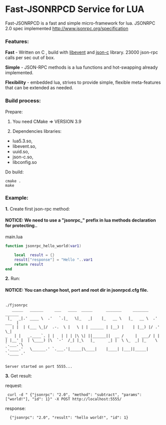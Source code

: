 Fast-JSONRPCD Service for LUA
=====================================

Fast-JSONRPCD is a fast and simple micro-framework for lua.
JSONRPC 2.0 spec implemented http://www.jsonrpc.org/specification


### Features:

**Fast** - Written on C , build with [libevent](https://github.com/libevent/libevent) and [json-c](https://github.com/json-c/json-c) library. 
23000 json-rpc calls per sec out of box.

**Simple** - JSON-RPC methods is a lua functions and hot-swapping already implemented.

**Flexibility** - embedded lua, strives to provide simple, 
flexible meta-features that can be extended as needed.

### Build process:
Prepare:
 1. You need CMake => VERSION 3.9

 2. Dependencies libraries: 
 - lua5.3.so, 
 - libevent.so, 
 - uuid.so, 
 - json-c.so, 
 - libconfig.so

Do build:
   ```shell   
   cmake .
   make
   ```



### Example:

**1.** Create first json-rpc method: 
#### NOTICE: We need to use a "jsonrpc_" prefix in lua methods declaration for protecting..

main.lua
```lua
function jsonrpc_hello_world(var1)

    local  result = {}
    result["response"] = "Hello "..var1
    return result 
end
```

**2.** Run:
#### NOTICE: You can change host, port and root dir in jsonrpcd.cfg file.
  ```shell
 
  ./fjsonrpc 
     _____   ______     ___   ____  _____      _______     _______     ______ 
   |_   _|.' ____ \  .'   `.|_   \|_   _|    |_   __ \   |_   __ \  .' ___  |
     | |  | (___ \_|/  .-.  \ |   \ | | ______ | |__) |    | |__) |/ .'   \_|
 _   | |   _.____`. | |   | | | |\ \| ||______||  __ /     |  ___/ | |       
| |__' |  | \____) |\  `-'  /_| |_\   |_      _| |  \ \_  _| |_    \ `.___.'\
`.____.'   \______.' `.___.'|_____|\____|    |____| |___||_____|    `.____ .'
  

Server started on port 5555...
   ```

**3.** Get result:
 
 request:
   ```shell
    curl -d " {"jsonrpc": "2.0", "method": "subtract", "params": ["world!"], "id": 1}" -X POST http://localhost:5555/
   ```
  
 response:
  ```shell
    {"jsonrpc": "2.0", "result": "hello world!", "id": 1}
  ```
